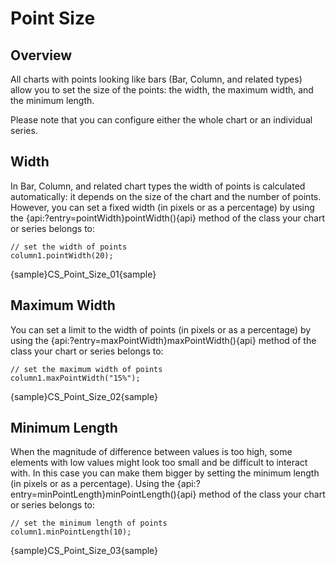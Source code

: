 # Point Size

## Overview

All charts with points looking like bars (Bar, Column, and related types) allow you to set the size of the points: the width, the maximum width, and the minimum length.

Please note that you can configure either the whole chart or an individual series.

## Width

In Bar, Column, and related chart types the width of points is calculated automatically: it depends on the size of the chart and the number of points. However, you can set a fixed width (in pixels or as a percentage) by using the {api:?entry=pointWidth}pointWidth(){api} method of the class your chart or series belongs to:

```
// set the width of points
column1.pointWidth(20);
```

{sample}CS\_Point\_Size\_01{sample}

## Maximum Width

You can set a limit to the width of points (in pixels or as a percentage) by using the {api:?entry=maxPointWidth}maxPointWidth(){api} method of the class your chart or series belongs to:

```
// set the maximum width of points
column1.maxPointWidth("15%");
```

{sample}CS\_Point\_Size\_02{sample}

## Minimum Length

When the magnitude of difference between values is too high, some elements with low values might look too small and be difficult to interact with. In this case you can make them bigger by setting the minimum length (in pixels or as a percentage). Using the {api:?entry=minPointLength}minPointLength(){api} method of the class your chart or series belongs to:

```
// set the minimum length of points
column1.minPointLength(10);
```

{sample}CS\_Point\_Size\_03{sample}